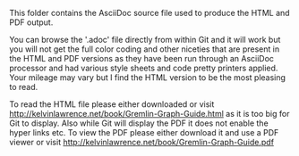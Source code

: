 This folder contains the AsciiDoc source file used to produce the HTML and PDF output.

You can browse the '.adoc' file directly from within Git and it will work but you will not get the full color coding and other niceties that are present in the HTML and PDF versions as they have been run through an AsciiDoc processor and had various style sheets and code pretty printers applied. Your mileage may vary but I find the HTML version to be the most pleasing to read.

To read the HTML file please either downloaded or visit http://kelvinlawrence.net/book/Gremlin-Graph-Guide.html as it is too big for Git to display. Also while Git will display the PDF it does not enable the hyper links etc. To view the PDF please either download it and use a PDF viewer or visit http://kelvinlawrence.net/book/Gremlin-Graph-Guide.pdf
